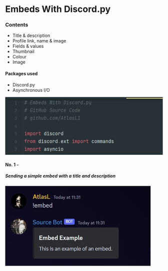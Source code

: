 # Embeds With Discord.py

### Contents
- Title & description
- Profile link, name & image
- Fields & values
- Thumbnail
- Colour
- Image

#### Packages used
- Discord.py
- Asynchronous I/O

<img src="/Images/import.jpg">

#### No. 1 -
##### Sending a simple embed with a title and description
<img src="/Images/embed11.jpg">
